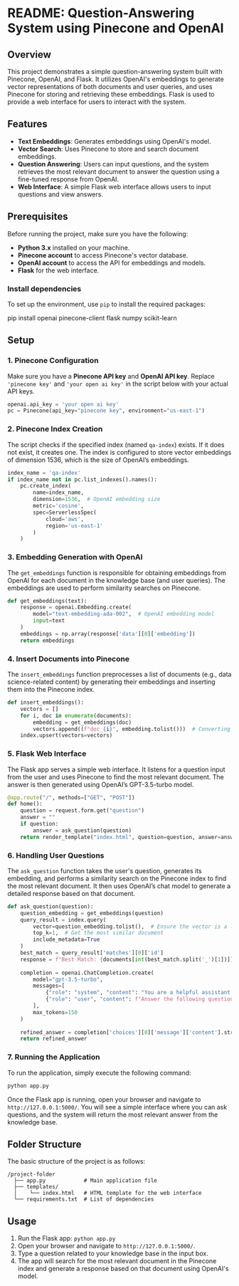 # README: Question-Answering System using Pinecone and OpenAI

## Overview
This project demonstrates a simple question-answering system built with Pinecone, OpenAI, and Flask. It utilizes OpenAI's embeddings to generate vector representations of both documents and user queries, and uses Pinecone for storing and retrieving these embeddings. Flask is used to provide a web interface for users to interact with the system.

## Features
- **Text Embeddings**: Generates embeddings using OpenAI's model.
- **Vector Search**: Uses Pinecone to store and search document embeddings.
- **Question Answering**: Users can input questions, and the system retrieves the most relevant document to answer the question using a fine-tuned response from OpenAI.
- **Web Interface**: A simple Flask web interface allows users to input questions and view answers.

## Prerequisites
Before running the project, make sure you have the following:
- **Python 3.x** installed on your machine.
- **Pinecone account** to access Pinecone's vector database.
- **OpenAI account** to access the API for embeddings and models.
- **Flask** for the web interface.

### Install dependencies
To set up the environment, use `pip` to install the required packages:

pip install openai pinecone-client flask numpy scikit-learn


## Setup

### 1. Pinecone Configuration
Make sure you have a **Pinecone API key** and **OpenAI API key**. Replace `'pinecone key'` and `'your open ai key'` in the script below with your actual API keys.

```python
openai.api_key = 'your open ai key'
pc = Pinecone(api_key="pinecone key", environment="us-east-1")
```

### 2. Pinecone Index Creation
The script checks if the specified index (named `qa-index`) exists. If it does not exist, it creates one. The index is configured to store vector embeddings of dimension 1536, which is the size of OpenAI’s embeddings.

```python
index_name = 'qa-index'
if index_name not in pc.list_indexes().names():
    pc.create_index(
        name=index_name,
        dimension=1536,  # OpenAI embedding size
        metric='cosine',
        spec=ServerlessSpec(
            cloud='aws',
            region='us-east-1'
        )
    )
```

### 3. Embedding Generation with OpenAI
The `get_embeddings` function is responsible for obtaining embeddings from OpenAI for each document in the knowledge base (and user queries). The embeddings are used to perform similarity searches on Pinecone.

```python
def get_embeddings(text):
    response = openai.Embedding.create(
        model="text-embedding-ada-002",  # OpenAI embedding model
        input=text
    )
    embeddings = np.array(response['data'][0]['embedding'])
    return embeddings
```

### 4. Insert Documents into Pinecone
The `insert_embeddings` function preprocesses a list of documents (e.g., data science-related content) by generating their embeddings and inserting them into the Pinecone index.

```python
def insert_embeddings():
    vectors = []
    for i, doc in enumerate(documents):
        embedding = get_embeddings(doc)
        vectors.append((f"doc_{i}", embedding.tolist()))  # Converting numpy array to list
    index.upsert(vectors=vectors)
```

### 5. Flask Web Interface
The Flask app serves a simple web interface. It listens for a question input from the user and uses Pinecone to find the most relevant document. The answer is then generated using OpenAI’s GPT-3.5-turbo model.

```python
@app.route("/", methods=["GET", "POST"])
def home():
    question = request.form.get("question")
    answer = ""
    if question:
        answer = ask_question(question)
    return render_template("index.html", question=question, answer=answer)
```

### 6. Handling User Questions
The `ask_question` function takes the user's question, generates its embedding, and performs a similarity search on the Pinecone index to find the most relevant document. It then uses OpenAI’s chat model to generate a detailed response based on that document.

```python
def ask_question(question):
    question_embedding = get_embeddings(question)
    query_result = index.query(
        vector=question_embedding.tolist(),  # Ensure the vector is a list of floats
        top_k=1,  # Get the most similar document
        include_metadata=True
    )
    best_match = query_result['matches'][0]['id']
    response = f"Best Match: {documents[int(best_match.split('_')[1])]}"
    
    completion = openai.ChatCompletion.create(
        model="gpt-3.5-turbo",
        messages=[
            {"role": "system", "content": "You are a helpful assistant."},
            {"role": "user", "content": f"Answer the following question based on the document: {documents[int(best_match.split('_')[1])]}\nQuestion: {question}"}
        ],
        max_tokens=150
    )
    
    refined_answer = completion['choices'][0]['message']['content'].strip()
    return refined_answer
```

### 7. Running the Application
To run the application, simply execute the following command:
```bash
python app.py
```

Once the Flask app is running, open your browser and navigate to `http://127.0.0.1:5000/`. You will see a simple interface where you can ask questions, and the system will return the most relevant answer from the knowledge base.

## Folder Structure
The basic structure of the project is as follows:

```
/project-folder
  ├── app.py            # Main application file
  ├── templates/
  │    └── index.html   # HTML template for the web interface
  └── requirements.txt  # List of dependencies
```

## Usage
1. Run the Flask app: `python app.py`
2. Open your browser and navigate to `http://127.0.0.1:5000/`.
3. Type a question related to your knowledge base in the input box.
4. The app will search for the most relevant document in the Pinecone index and generate a response based on that document using OpenAI's model.



